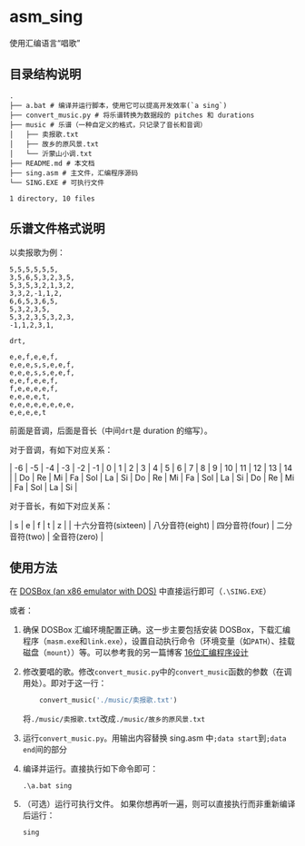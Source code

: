 # asm_sing
使用汇编语言“唱歌”

## 目录结构说明

```
.
├── a.bat # 编译并运行脚本，使用它可以提高开发效率(`a sing`)
├── convert_music.py # 将乐谱转换为数据段的 pitches 和 durations
├── music # 乐谱（一种自定义的格式，只记录了音长和音调）
│   ├── 卖报歌.txt
│   ├── 故乡的原风景.txt
│   └── 沂蒙山小调.txt
├── README.md # 本文档
├── sing.asm # 主文件，汇编程序源码
└── SING.EXE # 可执行文件

1 directory, 10 files
```

## 乐谱文件格式说明
以卖报歌为例：

```
5,5,5,5,5,5,
3,5,6,5,3,2,3,5,
5,3,5,3,2,1,3,2,
3,3,2,-1,1,2,
6,6,5,3,6,5,
5,3,2,3,5,
5,3,2,3,5,3,2,3,
-1,1,2,3,1,

drt,

e,e,f,e,e,f,
e,e,e,s,s,e,e,f,
e,e,e,s,s,e,e,f,
e,e,f,e,e,f,
f,e,e,e,e,f,
e,e,e,e,t,
e,e,e,e,e,e,e,e,
e,e,e,e,t
```
前面是音调，后面是音长（中间`drt`是 duration 的缩写）。

对于音调，有如下对应关系：

| -6 | -5 | -4 | -3 | -2  | -1 | 0  | 1  | 2  | 3  | 4  | 5   | 6  | 7  | 8  | 9  | 10 | 11 | 12  | 13 | 14 |
| Do | Re | Mi | Fa | Sol | La | Si | Do | Re | Mi | Fa | Sol | La | Si | Do | Re | Mi | Fa | Sol | La | Si |

对于音长，有如下对应关系：

| s                   | e               | f              | t             | z            |
| 十六分音符(sixteen) | 八分音符(eight) | 四分音符(four) | 二分音符(two) | 全音符(zero) |

## 使用方法
在 [DOSBox (an x86 emulator with DOS)](https://www.dosbox.com/) 中直接运行即可（`.\SING.EXE`）

或者：
1. 确保 DOSBox 汇编环境配置正确。这一步主要包括安装 DOSBox，下载汇编程序（`masm.exe`和`link.exe`），设置自动执行命令（环境变量（如`PATH`）、挂载磁盘（`mount`））等。可以参考我的另一篇博客 [16位汇编程序设计](https://wsxq2.55555.io/blog/2018/12/02/16位汇编程序设计)
1. 修改要唱的歌。修改`convert_music.py`中的`convert_music`函数的参数（在调用处）。即对于这一行：
   ```python
       convert_music('./music/卖报歌.txt')
   ```
   将`./music/卖报歌.txt`改成`./music/故乡的原风景.txt`

1. 运行`convert_music.py`。用输出内容替换 sing.asm 中`;data start`到`;data end`间的部分
2. 编译并运行。直接执行如下命令即可：

   ```dos
   .\a.bat sing
   ```

3. （可选）运行可执行文件。 如果你想再听一遍，则可以直接执行而非重新编译后运行：
   ```dos
   sing
   ```
   



